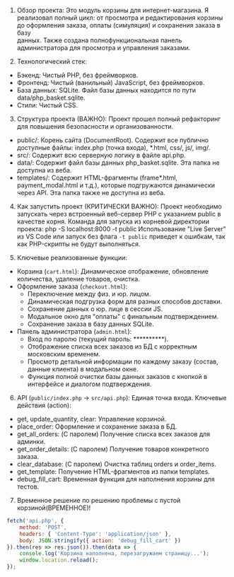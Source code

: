 1. Обзор проекта:
  Это модуль корзины для интернет-магазина. Я реализовал полный цикл: от просмотра и
  редактирования корзины до оформления заказа, оплаты (симуляция) и сохранения заказа в базу    
  данных. Также создана полнофункциональная панель администратора для просмотра и управления
  заказами.


  2. Технологический стек:
   * Бэкенд: Чистый PHP, без фреймворков.
   * Фронтенд: Чистый (ванильный) JavaScript, без фреймворков.
   * База данных: SQLite. Файл базы данных находится по пути data/php_basket.sqlite.
   * Стили: Чистый CSS.


  3. Структура проекта (ВАЖНО):
  Проект прошел полный рефакторинг для повышения безопасности и организованности.
   * public/: Корень сайта (DocumentRoot). Содержит все публично доступные файлы: index.php
     (точка входа), *.html, css/, js/, img/.
   * src/: Содержит всю серверную логику в файле api.php.
   * data/: Содержит файл базы данных php_basket.sqlite. Эта папка не доступна из веба.
   * templates/: Содержит HTML-фрагменты (frame*.html, payment_modal.html и т.д.), которые
     подгружаются динамически через API. Эта папка также не доступна из веба.


  4. Как запустить проект (КРИТИЧЕСКИ ВАЖНО):
  Проект необходимо запускать через встроенный веб-сервер PHP с указанием public в качестве
  корня. Команда для запуска из корневой директории проекта:
  php -S localhost:8000 -t public
  Использование "Live Server" из VS Code или запуск без флага `-t public` приведет к ошибкам, 
  так как PHP-скрипты не будут выполняться.


  5. Ключевые реализованные функции:
   * Корзина (`cart.html`): Динамическое отображение, обновление количества, удаление товаров,
     очистка.
   * Оформление заказа (`checkout.html`):
       * Переключение между физ. и юр. лицом.
       * Динамическая подгрузка форм для разных способов доставки.
       * Сохранение данных о юр. лице в сессии JS.
       * Модальное окно для "оплаты" с финальным подтверждением.
       * Сохранение заказа в базу данных SQLite.
   * Панель администратора (`admin.html`):
       * Вход по паролю (текущий пароль: **********).
       * Отображение списка всех заказов из БД с корректным московским временем.
       * Просмотр детальной информации по каждому заказу (состав, данные клиента) в модальном
         окне.
       * Функция полной очистки базы данных заказов с кнопкой в интерфейсе и диалогом
         подтверждения.


  6. API (`public/index.php` -> `src/api.php`):
  Единая точка входа. Ключевые действия (action):
   * get, update_quantity, clear: Управление корзиной.
   * place_order: Оформление и сохранение заказа в БД.
   * get_all_orders: (С паролем) Получение списка всех заказов для админки.
   * get_order_details: (С паролем) Получение товаров конкретного заказа.
   * clear_database: (С паролем) Очистка таблиц orders и order_items.
   * get_template: Получение HTML-фрагментов из папки templates.
   * debug_fill_cart: Временная функция для наполнения корзины для тестов.

7. Временное решение по решению проблемы с пустой корзиной(ВРЕМЕННОЕ)!
```js
fetch('api.php', {
    method: 'POST',
    headers: { 'Content-Type': 'application/json' },
    body: JSON.stringify({ action: 'debug_fill_cart' })
}).then(res => res.json()).then(data => {
    console.log('Корзина наполнена, перезагружаем страницу...');
    window.location.reload();
});
```

